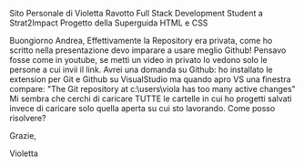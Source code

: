 Sito Personale di Violetta Ravotto
Full Stack Development Student a Strat2Impact
Progetto della Superguida HTML e CSS

Buongiorno Andrea,
Effettivamente la Repository era privata, come ho scritto nella presentazione devo imparare a usare meglio Github!
Pensavo fosse come in youtube, se metti un video in privato lo vedono solo le persone a cui invii il link.
Avrei una domanda su Github:
ho installato le extension per Git e Github su VisualStudio ma quando apro VS una finestra compare: "The Git repository at c:\users\viola has too many active changes"
Mi sembra che cerchi di caricare TUTTE le cartelle in cui ho progetti salvati invece di caricare solo quella aperta su cui sto lavorando.
Come posso risolvere?

Grazie,

Violetta


